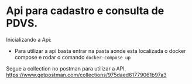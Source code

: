 # Api para cadastro e consulta de PDVS.

Inicializando a Api:

- Para utilizar a api basta entrar na pasta aonde esta localizada o docker compose e rodar o comando ```docker-compose up```

Segue a collection no postman para utilizar a API.
https://www.getpostman.com/collections/975daed61779061b97a3
